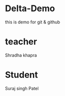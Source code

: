 # Delta-Demo
this is demo for git &amp; github
# teacher
Shradha khapra

# Student
Suraj singh Patel